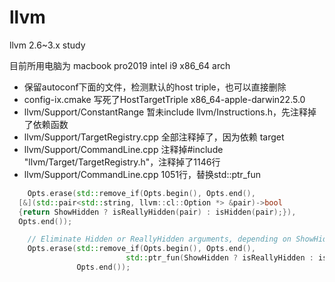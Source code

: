 # llvm
llvm 2.6~3.x  study

目前所用电脑为 macbook pro2019  intel i9  x86_64 arch
- 保留autoconf下面的文件，检测默认的host triple，也可以直接删除
- config-ix.cmake 写死了HostTargetTriple  x86_64-apple-darwin22.5.0
- llvm/Support/ConstantRange 暂未include llvm/Instructions.h，先注释掉了依赖函数
- llvm/Support/TargetRegistry.cpp 全部注释掉了，因为依赖 target
- llvm/Support/CommandLine.cpp  注释掉#include "llvm/Target/TargetRegistry.h"，注释掉了1146行
- llvm/Support/CommandLine.cpp 1051行，替换std::ptr_fun
```cpp
    Opts.erase(std::remove_if(Opts.begin(), Opts.end(),
  [&](std::pair<std::string, llvm::cl::Option *> &pair)->bool
  {return ShowHidden ? isReallyHidden(pair) : isHidden(pair);}),
  Opts.end());

    // Eliminate Hidden or ReallyHidden arguments, depending on ShowHidden
    Opts.erase(std::remove_if(Opts.begin(), Opts.end(),
                          std::ptr_fun(ShowHidden ? isReallyHidden : isHidden)),
               Opts.end());
```
